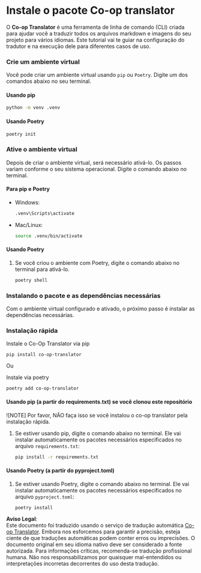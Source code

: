 <!--
CO_OP_TRANSLATOR_METADATA:
{
  "original_hash": "b6d85d887d2664539a438dae5d0dfa50",
  "translation_date": "2025-05-06T17:56:45+00:00",
  "source_file": "getting_started/command-line-guide/install-package.md",
  "language_code": "br"
}
-->
# Instale o pacote Co-op translator

O **Co-op Translator** é uma ferramenta de linha de comando (CLI) criada para ajudar você a traduzir todos os arquivos markdown e imagens do seu projeto para vários idiomas. Este tutorial vai te guiar na configuração do tradutor e na execução dele para diferentes casos de uso.

### Crie um ambiente virtual

Você pode criar um ambiente virtual usando `pip` ou `Poetry`. Digite um dos comandos abaixo no seu terminal.

#### Usando pip

```bash
python -m venv .venv
```

#### Usando Poetry

```bash
poetry init
```

### Ative o ambiente virtual

Depois de criar o ambiente virtual, será necessário ativá-lo. Os passos variam conforme o seu sistema operacional. Digite o comando abaixo no terminal.

#### Para pip e Poetry

- Windows:

    ```bash
    .venv\Scripts\activate
    ```

- Mac/Linux:

    ```bash
    source .venv/bin/activate
    ```

#### Usando Poetry

1. Se você criou o ambiente com Poetry, digite o comando abaixo no terminal para ativá-lo.

    ```bash
    poetry shell
    ```

### Instalando o pacote e as dependências necessárias

Com o ambiente virtual configurado e ativado, o próximo passo é instalar as dependências necessárias.

### Instalação rápida

Instale o Co-Op Translator via pip

```
pip install co-op-translator
```
Ou

Instale via poetry
```
poetry add co-op-translator
```

#### Usando pip (a partir do requirements.txt) se você clonou este repositório

![NOTE] Por favor, NÃO faça isso se você instalou o co-op translator pela instalação rápida.

1. Se estiver usando pip, digite o comando abaixo no terminal. Ele vai instalar automaticamente os pacotes necessários especificados no arquivo `requirements.txt`:

    ```bash
    pip install -r requirements.txt
    ```

#### Usando Poetry (a partir do pyproject.toml)

1. Se estiver usando Poetry, digite o comando abaixo no terminal. Ele vai instalar automaticamente os pacotes necessários especificados no arquivo `pyproject.toml`:

    ```bash
    poetry install
    ```

**Aviso Legal**:  
Este documento foi traduzido usando o serviço de tradução automática [Co-op Translator](https://github.com/Azure/co-op-translator). Embora nos esforcemos para garantir a precisão, esteja ciente de que traduções automáticas podem conter erros ou imprecisões. O documento original em seu idioma nativo deve ser considerado a fonte autorizada. Para informações críticas, recomenda-se tradução profissional humana. Não nos responsabilizamos por quaisquer mal-entendidos ou interpretações incorretas decorrentes do uso desta tradução.